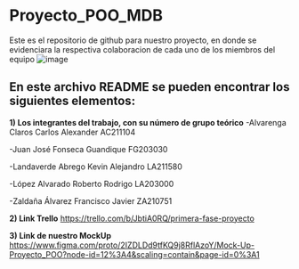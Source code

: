 # Proyecto_POO_MDB
Este es el repositorio de github para nuestro proyecto, en donde se evidenciara la respectiva colaboracion de cada uno de los miembros del equipo
![image](https://user-images.githubusercontent.com/79995182/115089981-d773aa80-9ed0-11eb-9057-cbb1d840ff46.png)

 ## En este archivo README se pueden encontrar los siguientes elementos:

**1) Los integrantes del trabajo, con su número de grupo teórico**
  -Alvarenga Claros	Carlos Alexander	AC211104

  -Juan José	Fonseca Guandique	FG203030

  -Landaverde Abrego	Kevin Alejandro	LA211580

  -López Alvarado	Roberto Rodrigo	LA203000

  -Zaldaña Álvarez	Francisco Javier	ZA210751


**2) Link Trello**
https://trello.com/b/JbtiA0RQ/primera-fase-proyecto

**3) Link de nuestro MockUp**
https://www.figma.com/proto/2IZDLDd9tfKQ9j8RflAzoY/Mock-Up-Proyecto_POO?node-id=12%3A4&scaling=contain&page-id=0%3A1
